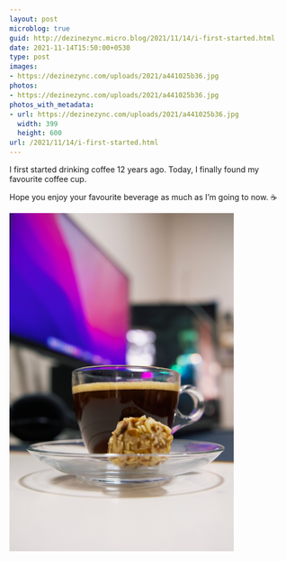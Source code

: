 ```yaml
---
layout: post
microblog: true
guid: http://dezinezync.micro.blog/2021/11/14/i-first-started.html
date: 2021-11-14T15:50:00+0530
type: post
images:
- https://dezinezync.com/uploads/2021/a441025b36.jpg
photos:
- https://dezinezync.com/uploads/2021/a441025b36.jpg
photos_with_metadata:
- url: https://dezinezync.com/uploads/2021/a441025b36.jpg
  width: 399
  height: 600
url: /2021/11/14/i-first-started.html
---
```

I first started drinking coffee 12 years ago. Today, I finally found my favourite coffee cup. 

Hope you enjoy your favourite beverage as much as I’m going to now. ☕️ 

<img src="/uploads/2021/a441025b36.jpg" width="399" height="600" alt="" />
